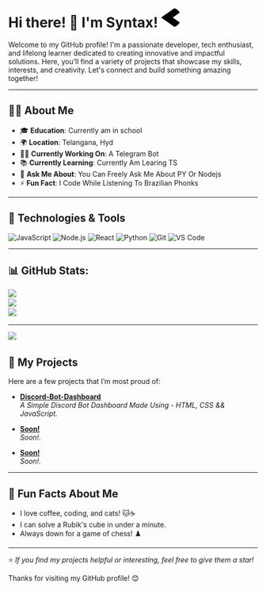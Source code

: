 # Hi there! 👋 I'm Syntax!  <img src="left_arrow.jpg" alt="Logo" width="40" height="40" style="border-radius: 50%;">

Welcome to my GitHub profile! I'm a passionate developer, tech enthusiast, and lifelong learner dedicated to creating innovative and impactful solutions. Here, you’ll find a variety of projects that showcase my skills, interests, and creativity. Let's connect and build something amazing together!

---

## 🧑‍💻 About Me

- 🎓 **Education**: Currently am in school
- 🌍 **Location**: Telangana, Hyd
- 👨‍💻 **Currently Working On**: A Telegram Bot
- 📚 **Currently Learning**: Currently Am Learing TS
- 💬 **Ask Me About**: You Can Freely Ask Me About PY Or Nodejs
- ⚡ **Fun Fact**: I Code While Listening To Brazilian Phonks

---

## 🔧 Technologies & Tools

![JavaScript](https://img.shields.io/badge/JavaScript-F7DF1E?style=flat-square&logo=javascript&logoColor=black)
![Node.js](https://img.shields.io/badge/Node.js-339933?style=flat-square&logo=node.js&logoColor=white)
![React](https://img.shields.io/badge/React-61DAFB?style=flat-square&logo=react&logoColor=black)
![Python](https://img.shields.io/badge/Python-3776AB?style=flat-square&logo=python&logoColor=white)
![Git](https://img.shields.io/badge/Git-F05032?style=flat-square&logo=git&logoColor=white)
![VS Code](https://img.shields.io/badge/VS%20Code-007ACC?style=flat-square&logo=visual-studio-code&logoColor=white)

---

## 📊 GitHub Stats:
![](https://github-readme-stats.vercel.app/api?username=syntaxuuu&theme=outrun&hide_border=false&include_all_commits=false&count_private=false)<br/>
![](https://github-readme-streak-stats.herokuapp.com/?user=syntaxuuu&theme=outrun&hide_border=false)<br/>
![](https://github-readme-stats.vercel.app/api/top-langs/?username=syntaxuuu&theme=outrun&hide_border=false&include_all_commits=false&count_private=false&layout=compact)

---
[![](https://visitcount.itsvg.in/api?id=syntaxuuu&icon=0&color=0)](https://visitcount.itsvg.in)

## 🚀 My Projects

Here are a few projects that I’m most proud of:

- **[Discord-Bot-Dashboard](https://github.com/syntaxuuu/Simple-Discord-Dashboard)**  
  _A Simple Discord Bot Dashboard Made Using - HTML, CSS && JavaScript._

- **[Soon!](https://github.com/Soon!)**  
  _Soon!._

- **[Soon!](https://github.com/Soon!)**  
  _Soon!._

---

## 🎉 Fun Facts About Me

- I love coffee, coding, and cats! 🐱☕
- I can solve a Rubik's cube in under a minute.
- Always down for a game of chess! ♟️

---

⭐️ _If you find my projects helpful or interesting, feel free to give them a star!_

Thanks for visiting my GitHub profile! 😊

